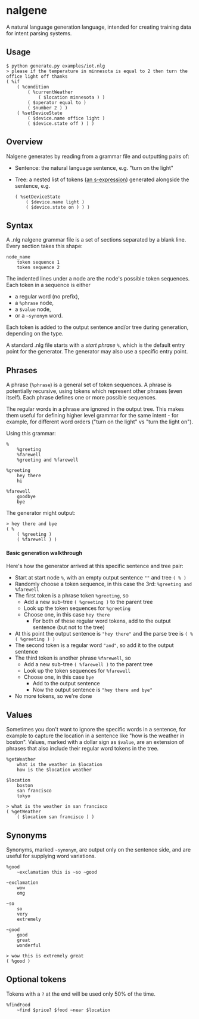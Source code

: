 # nalgene

A natural language generation language, intended for creating training data for intent parsing systems.

## Usage

```
$ python generate.py examples/iot.nlg
> please if the temperature in minnesota is equal to 2 then turn the office light off thanks
( %if
    ( %condition
        ( %currentWeather
            ( $location minnesota ) )
        ( $operator equal to )
        ( $number 2 ) )
    ( %setDeviceState
        ( $device.name office light )
        ( $device.state off ) ) )
```

## Overview

Nalgene generates by reading from a grammar file and outputting pairs of:

* Sentence: the natural language sentence, e.g. "turn on the light"
* Tree: a nested list of tokens ([an s-expression](https://en.wikipedia.org/wiki/S-expression)) generated alongside the sentence, e.g.

	```
    ( %setDeviceState
        ( $device.name light )
        ( $device.state on ) ) )
	```

## Syntax

A .nlg nalgene grammar file is a set of sections separated by a blank line. Every section takes this shape:

```
node_name
    token sequence 1
    token sequence 2
```

The indented lines under a node are the node's possible token sequences. Each token in a sequence is either

* a regular word (no prefix),
* a `%phrase` node,
* a `$value` node,
* or a `~synonym` word.

Each token is added to the output sentence and/or tree during generation, depending on the type.

A standard .nlg file starts with a *start phrase* `%`, which is the default entry point for the generator. The generator may also use a specific entry point.

## Phrases

A phrase (`%phrase`) is a general set of token sequences. A phrase is potentially recursive, using tokens which represent other phrases (even itself). Each phrase defines one or more possible sequences.

The regular words in a phrase are ignored in the output tree. This makes them useful for defining higher level grammar for the same intent - for example, for different word orders ("turn on the light" vs "turn the light on").

Using this grammar:

```
%
    %greeting
    %farewell
    %greeting and %farewell

%greeting
    hey there
    hi

%farewell
    goodbye
    bye
```

The generator might output:

```
> hey there and bye
( %
    ( %greeting )
    ( %farewell ) )
```

#### Basic generation walkthrough

Here's how the generator arrived at this specific sentence and tree pair:

* Start at start node `%`, with an empty output sentence `""` and tree `( % )`
* Randomly choose a token sequence, in this case the 3rd: `%greeting and %farewell`
* The first token is a phrase token `%greeting`, so
    * Add a new sub-tree `( %greeting )` to the parent tree
    * Look up the token sequences for `%greeting`
    * Choose one, in this case `hey there`
        * For both of these regular word tokens, add to the output sentence (but not to the tree)
* At this point the output sentence is `"hey there"` and the parse tree is `( % ( %greeting ) )`
* The second token is a regular word `"and"`, so add it to the output sentence
* The third token is another phrase `%farewell`, so
    * Add a new sub-tree `( %farewell )` to the parent tree
    * Look up the token sequences for `%farewell`
    * Choose one, in this case `bye`
        * Add to the output sentence
        * Now the output sentence is `"hey there and bye"`
* No more tokens, so we're done

## Values

Sometimes you don't want to ignore the specific words in a sentence, for example to capture the location in a sentence like "how is the weather in boston". Values, marked with a dollar sign as `$value`, are an extension of phrases that also include their regular word tokens in the tree.

```
%getWeather
    what is the weather in $location
    how is the $location weather

$location
    boston
    san francisco
    tokyo
```

```
> what is the weather in san francisco
( %getWeather
    ( $location san francisco ) )
```

## Synonyms

Synonyms, marked `~synonym`, are output only on the sentence side, and are useful for supplying word variations.

```
%good
    ~exclamation this is ~so ~good

~exclamation
    wow
    omg

~so
    so
    very
    extremely

~good
    good
    great
    wonderful
```

```
> wow this is extremely great
( %good )
```

## Optional tokens

Tokens with a `?` at the end will be used only 50% of the time.

```
%findFood
    ~find $price? $food ~near $location
```
